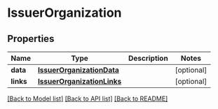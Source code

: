 # IssuerOrganization

## Properties
Name | Type | Description | Notes
------------ | ------------- | ------------- | -------------
**data** | [**IssuerOrganizationData**](IssuerOrganizationData.md) |  | [optional] 
**links** | [**IssuerOrganizationLinks**](IssuerOrganizationLinks.md) |  | [optional] 

[[Back to Model list]](../README.md#documentation-for-models) [[Back to API list]](../README.md#documentation-for-api-endpoints) [[Back to README]](../README.md)


